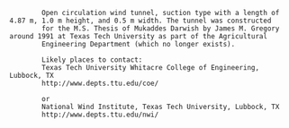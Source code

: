 
            Open circulation wind tunnel, suction type with a length of 4.87 m, 1.0 m height, and 0.5 m width. The tunnel was constructed
            for the M.S. Thesis of Mukaddes Darwish by James M. Gregory around 1991 at Texas Tech University as part of the Agricultural
            Engineering Department (which no longer exists).
            
            Likely places to contact:
            Texas Tech University Whitacre College of Engineering, Lubbock, TX
            http://www.depts.ttu.edu/coe/
            
            or 
            National Wind Institute, Texas Tech University, Lubbock, TX
            http://www.depts.ttu.edu/nwi/
            
       